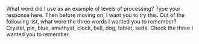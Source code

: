 What word did I use as an example of levels of processing? Type your response
here. Then before moving on, I want you to try this. Out of the following list,
what were the three words I wanted you to remember? Crystal, pin, blue,
amethyst, clock, bell, dog, tablet, soda. Check the three I wanted you to
remember.
